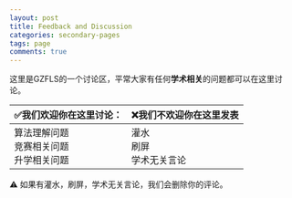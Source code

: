```yaml
---
layout: post
title: Feedback and Discussion
categories: secondary-pages
tags: page
comments: true
---
```


这里是GZFLS的一个讨论区，平常大家有任何**学术相关**的问题都可以在这里讨论。

| ✅我们欢迎你在这里讨论：                       | ❌我们不欢迎你在这里发表      |
| ----------------------------------------------| ---------------------------- |
| 算法理解问题<br />竞赛相关问题<br />升学相关问题 | 灌水<br />刷屏<br />学术无关言论 |

<div class="notification">
    ⚠ 如果有灌水，刷屏，学术无关言论，我们会删除你的评论。
</div>